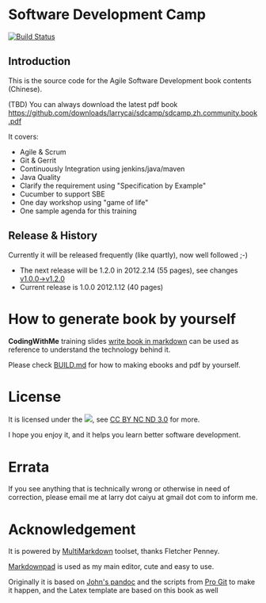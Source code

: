 # Software Development Camp #

[![Build Status](https://secure.travis-ci.org/larrycai/sdcamp.png)](http://travis-ci.org/larrycai/sdcamp)

## Introduction ##
This is the source code for the Agile Software Development book contents (Chinese). 

(TBD) You can always download the latest pdf book <https://github.com/downloads/larrycai/sdcamp/sdcamp.zh.community.book.pdf>

It covers:

 * Agile & Scrum
 * Git & Gerrit
 * Continuously Integration using jenkins/java/maven
 * Java Quality
 * Clarify the requirement using "Specification by Example"
 * Cucumber to support SBE
 * One day workshop using "game of life"
 * One sample agenda for this training

## Release & History ##
Currently it will be released frequently (like quartly), now well followed ;-)

 * The next release will be 1.2.0 in 2012.2.14 (55 pages), see changes [v1.0.0->v1.2.0](https://github.com/larrycai/sdcamp/compare/v1.0.0...HEAD)
 * Current release is 1.0.0 2012.1.12 (40 pages)

# How to generate book by yourself #

**CodingWithMe** training slides [write book in markdown](http://www.slideshare.net/larrycai/write-book-in-markdown) can be used as reference to understand the technology behind it.
 
Please check [BUILD.md](https://github.com/larrycai/sdcamp/blob/master/BUILD.md) for how to making ebooks and pdf by yourself.

# License #
It is licensed under
the ![](http://i.creativecommons.org/l/by-nc-nd/3.0/88x31.png), see [CC BY NC ND 3.0](http://creativecommons.org/licenses/by-nc-nd/3.0/) for more.

I hope you enjoy it, and it helps you learn better software development. 

# Errata #

If you see anything that is technically wrong or otherwise in need of
correction, please email me at larry dot caiyu at gmail dot com to inform me.

# Acknowledgement #
It is powered by [MultiMarkdown](http://fletcherpenney.net/multimarkdown/) toolset, thanks Fletcher Penney.

[Markdownpad](http://markdownpad.com/) is used as my main editor, cute and easy to use.

Originally it is based on [John's pandoc](http://johnmacfarlane.net/pandoc/) and the scripts from [Pro Git](http://github.com/progit/progit) to make it happen, and the Latex template are based on this book as well
